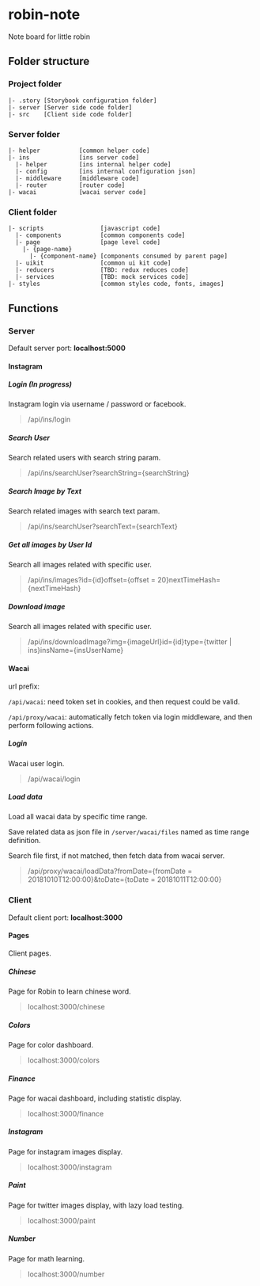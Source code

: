 # robin-note

Note board for little robin

## Folder structure

### Project folder

```
|- .story [Storybook configuration folder]
|- server [Server side code folder]
|- src    [Client side code folder]
```

### Server folder

```
|- helper           [common helper code]
|- ins              [ins server code]
  |- helper         [ins internal helper code]
  |- config         [ins internal configuration json]
  |- middleware     [middleware code]
  |- router         [router code]
|- wacai            [wacai server code]
```

### Client folder

```
|- scripts                [javascript code]
  |- components           [common components code]
  |- page                 [page level code]
    |- {page-name}
      |- {component-name} [components consumed by parent page]
  |- uikit                [common ui kit code]
  |- reducers             [TBD: redux reduces code]
  |- services             [TBD: mock services code]
|- styles                 [common styles code, fonts, images]
```

## Functions

### Server

Default server port: __localhost:5000__

#### Instagram

##### Login (In progress)

Instagram login via username / password or facebook.

> /api/ins/login

##### Search User

Search related users with search string param.

> /api/ins/searchUser?searchString={searchString}

##### Search Image by Text

Search related images with search text param.

> /api/ins/searchUser?searchText={searchText}

##### Get all images by User Id

Search all images related with specific user.

> /api/ins/images?id={id}offset={offset = 20}nextTimeHash={nextTimeHash}

##### Download image

Search all images related with specific user.

> /api/ins/downloadImage?img={imageUrl}id={id}type={twitter | ins}insName={insUserName}

#### Wacai

url prefix:

`/api/wacai`: need token set in cookies, and then request could be valid.

`/api/proxy/wacai`: automatically fetch token via login middleware, and then perform following actions.

##### Login

Wacai user login.

> /api/wacai/login

##### Load data

Load all wacai data by specific time range.

Save related data as json file in `/server/wacai/files` named as time range definition.

Search file first, if not matched, then fetch data from wacai server.

> /api/proxy/wacai/loadData?fromDate={fromDate = 20181010T12:00:00}&toDate={toDate = 20181011T12:00:00}

### Client

Default client port: __localhost:3000__

#### Pages

Client pages.

##### Chinese

Page for Robin to learn chinese word.

> localhost:3000/chinese

##### Colors

Page for color dashboard.

> localhost:3000/colors

##### Finance

Page for wacai dashboard, including statistic display.

> localhost:3000/finance

##### Instagram

Page for instagram images display.

> localhost:3000/instagram

##### Paint

Page for twitter images display, with lazy load testing.

> localhost:3000/paint

##### Number

Page for math learning.

> localhost:3000/number

